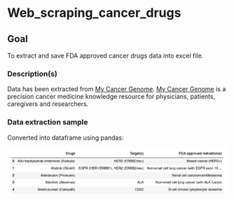 # Web_scraping_cancer_drugs

## Goal

To extract and save FDA approved cancer drugs data into excel file.

### Description(s)
Data has been extracted from [My Cancer Genome](https://www.mycancergenome.org). [My Cancer Genome](https://www.mycancergenome.org)
is a precision cancer medicine knowledge resource for physicians, patients, caregivers and researchers.

### Data extraction sample
Converted into dataframe using pandas:<br>

<img src="https://github.com/immayankprakash/Web_scraping_cancer_drugs/blob/master/dataframe_sample.png">
